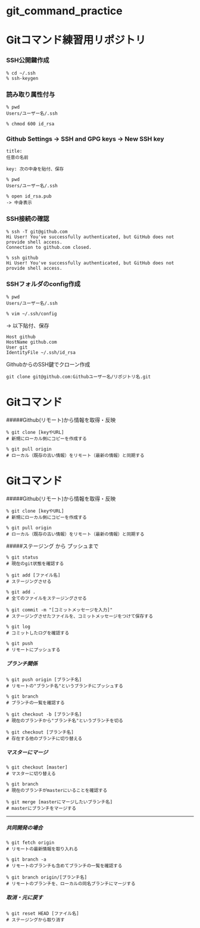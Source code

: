 # git_command_practice

# Gitコマンド練習用リポジトリ

### SSH公開鍵作成

```
% cd ~/.ssh
% ssh-keygen
```

### 読み取り属性付与

```
% pwd
Users/ユーザー名/.ssh

% chmod 600 id_rsa
```

### Github Settings -> SSH and GPG keys -> New SSH key

```
title:
任意の名前

key: 次の中身を貼付、保存
```
```
% pwd
Users/ユーザー名/.ssh

% open id_rsa.pub
-> 中身表示
```

### SSH接続の確認

```
% ssh -T git@github.com
Hi User! You've successfully authenticated, but GitHub does not provide shell access.
Connection to github.com closed.

% ssh github
Hi User! You've successfully authenticated, but GitHub does not provide shell access.
```

### SSHフォルダのconfig作成

```
% pwd
Users/ユーザー名/.ssh

% vim ~/.ssh/config
```

-> 以下貼付、保存

```
Host github
HostName github.com
User git
IdentityFile ~/.ssh/id_rsa
```

GithubからのSSH鍵でクローン作成

```
git clone git@github.com:Githubユーザー名/リポジトリ名.git
```

# Gitコマンド

#####Github(リモート)から情報を取得・反映

```
% git clone [keyやURL]
# 新規にローカル側にコピーを作成する
```

```
% git pull origin
# ローカル（既存の古い情報）をリモート（最新の情報）と同期する
```
# Gitコマンド

#####Github(リモート)から情報を取得・反映

```
% git clone [keyやURL]
# 新規にローカル側にコピーを作成する
```

```
% git pull origin
# ローカル（既存の古い情報）をリモート（最新の情報）と同期する
```

#####ステージング から プッシュまで

```
% git status
# 現在のgit状態を確認する
```

```
% git add [ファイル名]
# ステージングさせる
```

```
% git add .
# 全てのファイルをステージングさせる
```

```
% git commit -m "[コミットメッセージを入力]"
# ステージングさせたファイルを、コミットメッセージをつけて保存する
```

```
% git log
# コミットしたログを確認する
```

```
% git push
# リモートにプッシュする
```
##### ブランチ関係

```
% git push origin [ブランチ名]
# リモートの"ブランチ名"というブランチにプッシュする
```

```
% git branch
# ブランチの一覧を確認する
```

```
% git checkout -b [ブランチ名]
# 現在のブランチから"ブランチ名"というブランチを切る
```

```
% git checkout [ブランチ名]
# 存在する他のブランチに切り替える
```

##### マスターにマージ

```
% git checkout [master]
# マスターに切り替える

% git branch
# 現在のブランチがmasterにいることを確認する

% git merge [masterにマージしたいブランチ名]
# masterにブランチをマージする
```

--------

##### 共同開発の場合

```
% git fetch origin
# リモートの最新情報を取り入れる
```

```
% git branch -a
# リモートのブランチも含めてブランチの一覧を確認する
```

```
% git branch origin/[ブランチ名]
# リモートのブランチを、ローカルの同名ブランチにマージする
```

##### 取消・元に戻す

```
% git reset HEAD [ファイル名]
# ステージングから取り消す
```

